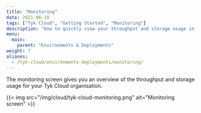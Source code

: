 ```yaml
---
title: "Monitoring"
date: 2021-06-18
tags: ["Tyk Cloud", "Getting Started", "Monitoring"]
description: "How to quickly view your throughput and storage usage in your Tyk Cloud installation"
menu:
  main:
    parent: "Environments & Deployments"
weight: 7
aliases:
  - /tyk-cloud/environments-deployments/monitoring/
---
```


The monitoring screen gives you an overview of the throughput and storage usage for your Tyk Cloud organisation.

{{< img src="/img/cloud/tyk-cloud-monitoring.png" alt="Monitoring screen" >}}
